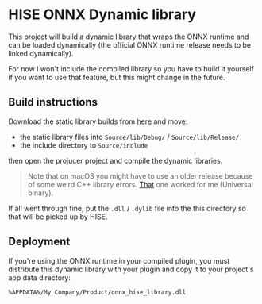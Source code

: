 # HISE ONNX Dynamic library

This project will build a dynamic library that wraps the ONNX runtime and can be loaded dynamically (the official ONNX runtime release needs to be linked dynamically).

For now I won't include the compiled library so you have to build it yourself if you want to use that feature, but this might change in the future.

## Build instructions

Download the static library builds from [here](https://github.com/csukuangfj/onnxruntime-libs/releases) and move:

- the static library files into `Source/lib/Debug/` / `Source/lib/Release/` 
- the include directory to `Source/include` 

then open the projucer project and compile the dynamic libraries.

> Note that on macOS you might have to use an older release because of some weird C++ library errors. [That](https://github.com/csukuangfj/onnxruntime-libs/releases/download/v1.17.3/onnxruntime-osx-universal2-static_lib-1.17.3.zip) one worked for me (Universal binary).

If all went through fine, put the `.dll` / `.dylib` file into the this directory so that will be picked up by HISE.

## Deployment

If you're using the ONNX runtime in your compiled plugin, you must distribute this dynamic library with your plugin and copy it to your project's app data directory:

```
%APPDATA%/My Company/Product/onnx_hise_library.dll
```